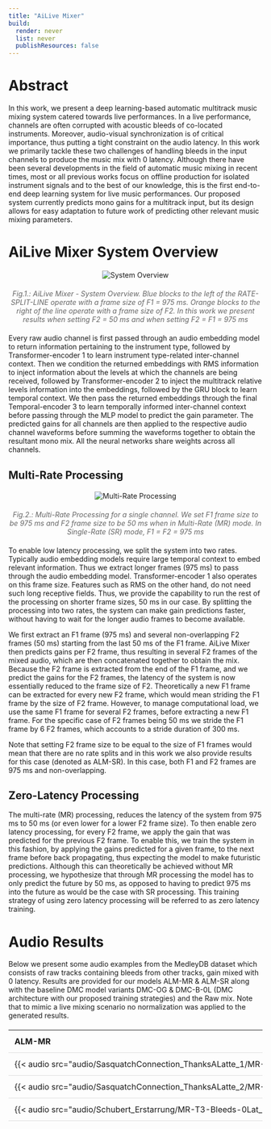 ```yaml
---
title: "AiLive Mixer"
build:
  render: never
  list: never
  publishResources: false
---
```


<style>
/* Expand content width */
.container {
    max-width: 100% !important;
    width: 100% !important;
}

/* Center content */
.main-content {
    padding: 20px;
    margin: 0 auto;
}

/* Style the audio table for better responsive behavior */
.audio-table {
    width: 100%;
    border-collapse: collapse;
    margin: 20px 0;
    table-layout: fixed; /* This helps with equal column widths */
}

.audio-table th,
.audio-table td {
    padding: 12px;
    text-align: left;
    border-bottom: 1px solid #ddd;
    word-wrap: break-word; /* This prevents text from overflowing */
}

/* Make table responsive */
@media screen and (max-width: 1200px) {
    .audio-table {
        display: block;
        overflow-x: auto;
        white-space: nowrap;
    }
}
</style>

<style>
.figure-container {
    text-align: center;
    margin: 20px 0;
}

.figure-container img {
    max-width: 100%;
    height: auto;
    margin-bottom: 10px;
}

.figure-caption {
    font-style: italic;
    color: #666;
    margin-top: 10px;
}

.audio-table {
    width: 100%;
    border-collapse: collapse;
    margin: 20px 0;
}

.audio-table th, .audio-table td {
    padding: 12px;
    text-align: left;
    border-bottom: 1px solid #ddd;
}
</style>

# Abstract
In this work, we present a deep learning-based automatic multitrack music mixing system catered towards live performances. In a live performance, channels are often corrupted with acoustic bleeds of co-located instruments. Moreover, audio-visual synchronization is of critical importance, thus putting a tight constraint on the audio latency. In this work we primarily tackle these two challenges of handling bleeds in the input channels to produce the music mix with 0 latency. Although there have been several developments in the field of automatic music mixing in recent times, most or all previous works focus on offline production for isolated instrument signals and to the best of our knowledge, this is the first end-to-end deep learning system for live music performances. Our proposed system currently predicts mono gains for a multitrack input, but its design allows for easy adaptation to future work of predicting other relevant music mixing parameters.

# AiLive Mixer System Overview

<div class="figure-container">
    <img src="/images/AiLiveMixer-ICASSP.png" alt="System Overview">
    <div class="figure-caption">Fig.1.: AiLive Mixer - System Overview. Blue blocks to the left of the RATE-SPLIT-LINE operate with a frame size of F1 = 975 ms. Orange blocks to the right of the line operate with a frame size of F2. In this work we present results when setting F2 = 50 ms and when setting F2 = F1 = 975 ms</div>
</div>

Every raw audio channel is first passed through an audio embedding model to return information pertaining to the instrument type, followed by Transformer-encoder 1 to learn instrument type-related inter-channel context. Then we condition the returned embeddings with RMS information to inject information about the levels at which the channels are being received, followed by Transformer-encoder 2 to inject the multitrack relative levels information into the embeddings, followed by the GRU block to learn temporal context. We then pass the returned embeddings through the final Temporal-encoder 3 to learn temporally informed inter-channel context before passing through the MLP model to predict the gain parameter. The predicted gains for all channels are then applied to the respective audio channel waveforms before summing the waveforms together to obtain the resultant mono mix. All the neural networks share weights across all channels.

## Multi-Rate Processing

<div class="figure-container">
    <img src="/images/Multi-RateProcessing.png" alt="Multi-Rate Processing">
    <div class="figure-caption">Fig.2.: Multi-Rate Processing for a single channel. We set F1 frame size to be 975 ms and F2 frame size to be 50 ms when in Multi-Rate (MR) mode. In Single-Rate (SR) mode, F1 = F2 = 975 ms</div>
</div>

To enable low latency processing, we split the system into two rates. Typically audio embedding models require large temporal context to embed relevant information. Thus we extract longer frames (975 ms) to pass through the audio embedding model. Transformer-encoder 1 also operates on this frame size. Features such as RMS on the other hand, do not need such long receptive fields. Thus, we provide the capability to run the rest of the processing on shorter frame sizes, 50 ms in our case. By splitting the processing into two rates, the system can make gain predictions faster, without having to wait for the longer audio frames to become available.

We first extract an F1 frame (975 ms) and several non-overlapping F2 frames (50 ms) starting from the last 50 ms of the F1 frame. AiLive Mixer then predicts gains per F2 frame, thus resulting in several F2 frames of the mixed audio, which are then concatenated together to obtain the mix. Because the F2 frame is extracted from the end of the F1 frame, and we predict the gains for the F2 frames, the latency of the system is now essentially reduced to the frame size of F2. Theoretically a new F1 frame can be extracted for every new F2 frame, which would mean striding the F1 frame by the size of F2 frame. However, to manage computational load, we use the same F1 frame for several F2 frames, before extracting a new F1 frame. For the specific case of F2 frames being 50 ms we stride the F1 frame by 6 F2 frames, which accounts to a stride duration of 300 ms.

Note that setting F2 frame size to be equal to the size of F1 frames would mean that there are no rate splits and in this work we also provide results for this case (denoted as ALM-SR). In this case, both F1 and F2 frames are 975 ms and non-overlapping.

## Zero-Latency Processing

The multi-rate (MR) processing, reduces the latency of the system from 975 ms to 50 ms (or even lower for a lower F2 frame size). To then enable zero latency processing, for every F2 frame, we apply the gain that was predicted for the previous F2 frame. To enable this, we train the system in this fashion, by applying the gains predicted for a given frame, to the next frame before back propagating, thus expecting the model to make futuristic predictions. Although this can theoretically be achieved without MR processing, we hypothesize that through MR processing the model has to only predict the future by 50 ms, as opposed to having to predict 975 ms into the future as would be the case with SR processing. This training strategy of using zero latency processing will be referred to as zero latency training.

# Audio Results

Below we present some audio examples from the MedleyDB dataset which consists of raw tracks containing bleeds from other tracks, gain mixed with 0 latency. Results are provided for our models ALM-MR & ALM-SR along with the baseline DMC model variants DMC-OG & DMC-B-0L (DMC architecture with our proposed training strategies) and the Raw mix. Note that to mimic a live mixing scenario no normalization was applied to the generated results.

<div class="audio-table-container">
    <table class="audio-table">
        <thead>
            <tr>
                <th>ALM-MR</th>
                <th>ALM-SR</th>
                <th>DMC-B-0L</th>
                <th>DMC-OG</th>
                <th>RAW</th>
            </tr>
        </thead>
        <tbody>
            <tr>
                <td>{{< audio src="audio/SasquatchConnection_ThanksALatte_1/MR-T3-Bleeds-0Lat_pred_mix.wav" >}}</td>
                <td>{{< audio src="audio/SasquatchConnection_ThanksALatte_1/SR-T3-Bleeds-0Lat_pred_mix.wav" >}}</td>
                <td>{{< audio src="audio/SasquatchConnection_ThanksALatte_1/dolby_bleeds_0lat_pred_mix.wav" >}}</td>
                <td>{{< audio src="audio/SasquatchConnection_ThanksALatte_1/dolby_pred_mix.wav" >}}</td>
                <td>{{< audio src="audio/SasquatchConnection_ThanksALatte_1/raw_mix.wav" >}}</td>
            </tr>
            <tr>
                <td>{{< audio src="audio/SasquatchConnection_ThanksALatte_2/MR-T3-Bleeds-0Lat_pred_mix.wav" >}}</td>
                <td>{{< audio src="audio/SasquatchConnection_ThanksALatte_2/SR-T3-Bleeds-0Lat_pred_mix.wav" >}}</td>
                <td>{{< audio src="audio/SasquatchConnection_ThanksALatte_2/dolby_bleeds_0lat_pred_mix.wav" >}}</td>
                <td>{{< audio src="audio/SasquatchConnection_ThanksALatte_2/dolby_pred_mix.wav" >}}</td>
                <td>{{< audio src="audio/SasquatchConnection_ThanksALatte_2/raw_mix.wav" >}}</td>
            </tr>
            <tr>
                <td>{{< audio src="audio/Schubert_Erstarrung/MR-T3-Bleeds-0Lat_pred_mix.wav" >}}</td>
                <td>{{< audio src="audio/Schubert_Erstarrung/SR-T3-Bleeds-0Lat_pred_mix.wav" >}}</td>
                <td>{{< audio src="audio/Schubert_Erstarrung/dolby_bleeds_0lat_pred_mix.wav" >}}</td>
                <td>{{< audio src="audio/Schubert_Erstarrung/dolby_pred_mix.wav" >}}</td>
                <td>{{< audio src="audio/Schubert_Erstarrung/raw_mix.wav" >}}</td>
            </tr>
            <!-- Your other rows remain the same -->
        </tbody>
    </table>
</div>